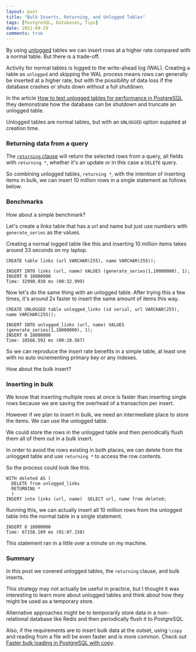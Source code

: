 ```yaml
---
layout: post
title: "Bulk Inserts, Returning, and Unlogged Tables"
tags: [PostgreSQL, Databases, Tips]
date: 2021-09-29
comments: true
---
```


By using [unlogged](https://www.postgresql.org/docs/12/sql-createtable.html) tables we can insert rows at a higher rate compared with a normal table. But there is a trade-off.

Activity for normal tables is logged to the write-ahead log (WAL). Creating a table as `unlogged` and skipping the WAL process means rows can generally be inserted at a higher rate, but with the possibility of data loss if the database crashes or shuts down without a full shutdown.

In the article [How to test unlogged tables for performance in PostgreSQL](https://www.enterprisedb.com/postgres-tutorials/how-test-unlogged-tables-performance-postgresql) they demonstrate how the database can be shutdown and truncate an unlogged table.

Unlogged tables are normal tables, but with an `UNLOGGED` option supplied at creation time.

### Returning data from a query

The [`returning` clause](https://www.postgresql.org/docs/9.5/dml-returning.html) will return the selected rows from a query, all fields with `returning *`, whether it's an update or in this case a `DELETE` query.

So combining unlogged tables, `returning *`, with the intention of inserting items in bulk, we can insert 10 million rows in a single statement as follows below.

### Benchmarks

How about a simple benchmark?

Let's create a links table that has a url and name but just use numbers with `generate_series` as the values.

Creating a normal logged table like this and inserting 10 million items takes around 33 seconds on my laptop.

```
CREATE table links (url VARCHAR(255), name VARCHAR(255));

INSERT INTO links (url, name) VALUES (generate_series(1,10000000), 1);
INSERT 0 10000000
Time: 32998.938 ms (00:32.999)
```

Now let's do the same thing with an unlogged table. After trying this a few times, it's around 2x faster to insert the same amount of items this way.

```
CREATE UNLOGGED table unlogged_links (id serial, url VARCHAR(255), name VARCHAR(255));

INSERT INTO unlogged_links (url, name) VALUES (generate_series(1,10000000), 1);
INSERT 0 10000000
Time: 18566.592 ms (00:18.567)
```

So we can reproduce the insert rate benefits in a simple table, at least one with no auto incrementing primary key or any indexes.

How about the bulk insert?


### Inserting in bulk

We know that inserting multiple rows at once is faster than inserting single rows because we are saving the overhead of a transaction per insert.

However if we plan to insert in bulk, we need an intermediate place to store the items. We can use the unlogged table.

We could store the rows in the unlogged table and then periodically flush them all of them out in a bulk insert.

In order to avoid the rows existing in both places, we can delete from the unlogged table and use `returning *` to access the row contents.

So the process could look like this.


```
WITH deleted AS (
  DELETE from unlogged_links
  RETURNING *
  )
INSERT into links (url, name)  SELECT url, name from deleted;
```

Running this, we can actually insert all 10 million rows from the unlogged table into the normal table in a single statement.

```
INSERT 0 10000000
Time: 67158.109 ms (01:07.158)
```

This statement ran in a little over a minute on my machine.

### Summary

In this post we covered unlogged tables, the `returning` clause, and bulk inserts.

This strategy may not actually be useful in practice, but I thought it was interesting to learn more about unlogged tables and think about how they might be used as a temporary store.

Alternative approaches might be to temporarily store data in a non-relational database like Redis and then periodically flush it to PostgreSQL.

Also, if the requirements are to insert bulk data at the outset, using `\copy` and reading from a file will be even faster and is more common. Check out [Faster bulk loading in PostgreSQL with copy](https://www.citusdata.com/blog/2017/11/08/faster-bulk-loading-in-postgresql-with-copy/).
